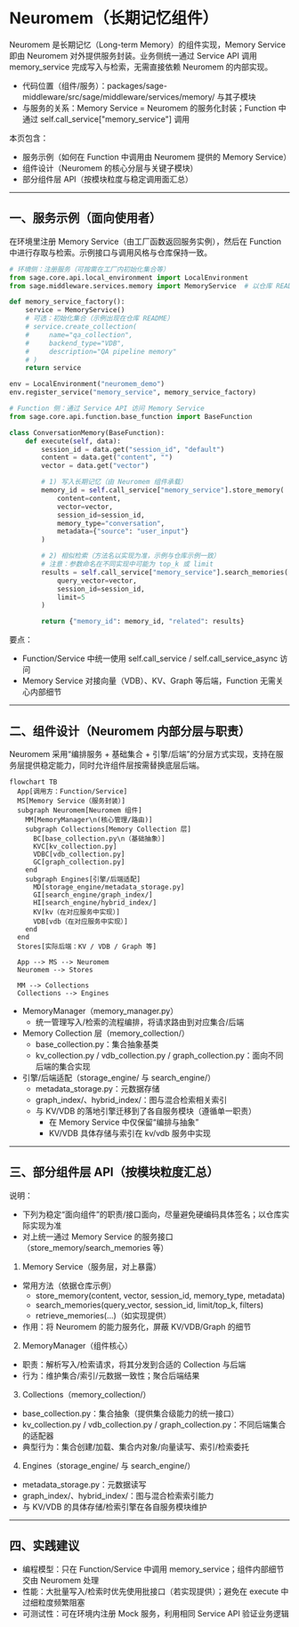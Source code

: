 # Neuromem（长期记忆组件）

Neuromem 是长期记忆（Long-term Memory）的组件实现，Memory Service 即由 Neuromem 对外提供服务封装。业务侧统一通过 Service API 调用 memory_service 完成写入与检索，无需直接依赖 Neuromem 的内部实现。

- 代码位置（组件/服务）：packages/sage-middleware/src/sage/middleware/services/memory/ 与其子模块
- 与服务的关系：Memory Service = Neuromem 的服务化封装；Function 中通过 self.call_service["memory_service"] 调用

本页包含：
- 服务示例（如何在 Function 中调用由 Neuromem 提供的 Memory Service）
- 组件设计（Neuromem 的核心分层与关键子模块）
- 部分组件层 API（按模块粒度与稳定调用面汇总）

---

## 一、服务示例（面向使用者）

在环境里注册 Memory Service（由工厂函数返回服务实例），然后在 Function 中进行存取与检索。示例接口与调用风格与仓库保持一致。

```python
# 环境侧：注册服务（可按需在工厂内初始化集合等）
from sage.core.api.local_environment import LocalEnvironment
from sage.middleware.services.memory import MemoryService  # 以仓库 README 示例为准

def memory_service_factory():
    service = MemoryService()
    # 可选：初始化集合（示例出现在仓库 README）
    # service.create_collection(
    #     name="qa_collection",
    #     backend_type="VDB",
    #     description="QA pipeline memory"
    # )
    return service

env = LocalEnvironment("neuromem_demo")
env.register_service("memory_service", memory_service_factory)
```

```python
# Function 侧：通过 Service API 访问 Memory Service
from sage.core.api.function.base_function import BaseFunction

class ConversationMemory(BaseFunction):
    def execute(self, data):
        session_id = data.get("session_id", "default")
        content = data.get("content", "")
        vector = data.get("vector")

        # 1) 写入长期记忆（由 Neuromem 组件承载）
        memory_id = self.call_service["memory_service"].store_memory(
            content=content,
            vector=vector,
            session_id=session_id,
            memory_type="conversation",
            metadata={"source": "user_input"}
        )

        # 2) 相似检索（方法名以实现为准，示例与仓库示例一致）
        # 注意：参数命名在不同实现中可能为 top_k 或 limit
        results = self.call_service["memory_service"].search_memories(
            query_vector=vector,
            session_id=session_id,
            limit=5
        )

        return {"memory_id": memory_id, "related": results}
```

要点：
- Function/Service 中统一使用 self.call_service / self.call_service_async 访问
- Memory Service 对接向量（VDB）、KV、Graph 等后端，Function 无需关心内部细节

---

## 二、组件设计（Neuromem 内部分层与职责）

Neuromem 采用“编排服务 + 基础集合 + 引擎/后端”的分层方式实现，支持在服务层提供稳定能力，同时允许组件层按需替换底层后端。

```mermaid
flowchart TB
  App[调用方：Function/Service]
  MS[Memory Service（服务封装）]
  subgraph Neuromem[Neuromem 组件]
    MM[MemoryManager\n(核心管理/路由)]
    subgraph Collections[Memory Collection 层]
      BC[base_collection.py\n（基础抽象）]
      KVC[kv_collection.py]
      VDBC[vdb_collection.py]
      GC[graph_collection.py]
    end
    subgraph Engines[引擎/后端适配]
      MD[storage_engine/metadata_storage.py]
      GI[search_engine/graph_index/]
      HI[search_engine/hybrid_index/]
      KV[kv（在对应服务中实现）]
      VDB[vdb（在对应服务中实现）]
    end
  end
  Stores[实际后端：KV / VDB / Graph 等]

  App --> MS --> Neuromem
  Neuromem --> Stores

  MM --> Collections
  Collections --> Engines
```

- MemoryManager（memory_manager.py）
  - 统一管理写入/检索的流程编排，将请求路由到对应集合/后端
- Memory Collection 层（memory_collection/）
  - base_collection.py：集合抽象基类
  - kv_collection.py / vdb_collection.py / graph_collection.py：面向不同后端的集合实现
- 引擎/后端适配（storage_engine/ 与 search_engine/）
  - metadata_storage.py：元数据存储
  - graph_index/、hybrid_index/：图与混合检索相关索引
  - 与 KV/VDB 的落地引擎迁移到了各自服务模块（遵循单一职责）
    - 在 Memory Service 中仅保留“编排与抽象”
    - KV/VDB 具体存储与索引在 kv/vdb 服务中实现

---

## 三、部分组件层 API（按模块粒度汇总）

说明：
- 下列为稳定“面向组件”的职责/接口面向，尽量避免硬编码具体签名；以仓库实际实现为准
- 对上统一通过 Memory Service 的服务接口（store_memory/search_memories 等）

1) Memory Service（服务层，对上暴露）
- 常用方法（依据仓库示例）
  - store_memory(content, vector, session_id, memory_type, metadata)
  - search_memories(query_vector, session_id, limit/top_k, filters)
  - retrieve_memories(...)（如实现提供）
- 作用：将 Neuromem 的能力服务化，屏蔽 KV/VDB/Graph 的细节

2) MemoryManager（组件核心）
- 职责：解析写入/检索请求，将其分发到合适的 Collection 与后端
- 行为：维护集合/索引/元数据一致性；聚合后端结果

3) Collections（memory_collection/）
- base_collection.py：集合抽象（提供集合级能力的统一接口）
- kv_collection.py / vdb_collection.py / graph_collection.py：不同后端集合的适配器
- 典型行为：集合创建/加载、集合内对象/向量读写、索引/检索委托

4) Engines（storage_engine/ 与 search_engine/）
- metadata_storage.py：元数据读写
- graph_index/、hybrid_index/：图与混合检索索引能力
- 与 KV/VDB 的具体存储/检索引擎在各自服务模块维护

---

## 四、实践建议

- 编程模型：只在 Function/Service 中调用 memory_service；组件内部细节交由 Neuromem 处理
- 性能：大批量写入/检索时优先使用批接口（若实现提供）；避免在 execute 中过细粒度频繁阻塞
- 可测试性：可在环境内注册 Mock 服务，利用相同 Service API 验证业务逻辑